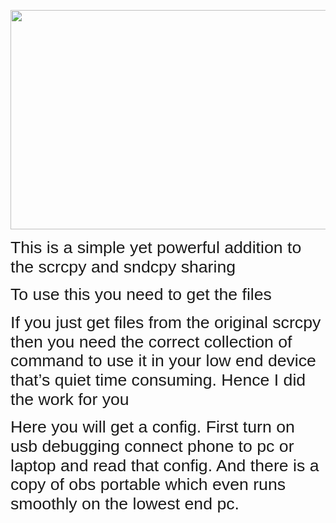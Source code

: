 <html>

<head>
<meta http-equiv=Content-Type content="text/html; charset=utf-8">
<meta name=Generator content="Microsoft Word 15 (filtered)">
</head>

<body lang=EN-US link=blue vlink=purple style='word-wrap:break-word'>

<div class=WordSection1>

<p class=MsoNormal><img width=624 height=351 id="Picture 1"
src="https://i.ibb.co/KqVhqGB/image001.jpg"></p>

<p class=MsoNormal><span style='font-size:20.0pt;line-height:115%;font-family:
"Arial Rounded MT Bold",sans-serif'>This is a simple yet powerful addition to
the scrcpy and sndcpy sharing</span></p>

<p class=MsoNormal><span style='font-size:20.0pt;line-height:115%;font-family:
"Arial Rounded MT Bold",sans-serif'>To use this you need to get the files </span></p>

<p class=MsoNormal><span style='font-size:20.0pt;line-height:115%;font-family:
"Arial Rounded MT Bold",sans-serif'>If you just get files from the original
scrcpy then you need the correct collection of command to use it in your low
end device that’s quiet time consuming. Hence I did the work for you</span></p>

<p class=MsoNormal><span style='font-size:20.0pt;line-height:115%;font-family:
"Arial Rounded MT Bold",sans-serif'>Here you will get a config. First turn on
usb debugging connect phone to pc or laptop and read that config. And there is
a copy of obs portable which even runs smoothly on the lowest end pc.</span>
</div>

</body>

</html>
